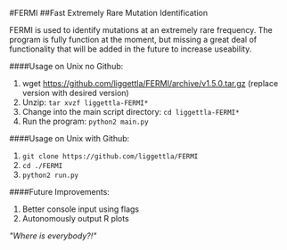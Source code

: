 #FERMI
##Fast Extremely Rare Mutation Identification

FERMI is used to identify mutations at an extremely rare frequency.
The program is fully function at the moment, but missing a great deal of 
functionality that will be added in the future to increase useability.

####Usage on Unix no Github:
1. wget https://github.com/liggettla/FERMI/archive/v1.5.0.tar.gz (replace version with desired version)
2. Unzip: `tar xvzf liggettla-FERMI*`
3. Change into the main script directory: `cd liggettla-FERMI*`
4. Run the program: `python2 main.py`

####Usage on Unix with Github:
1. `git clone https://github.com/liggettla/FERMI`
2. `cd ./FERMI`
3. `python2 run.py`

####Future Improvements:
1. Better console input using flags
2. Autonomously output R plots








*"Where is everybody?!"*